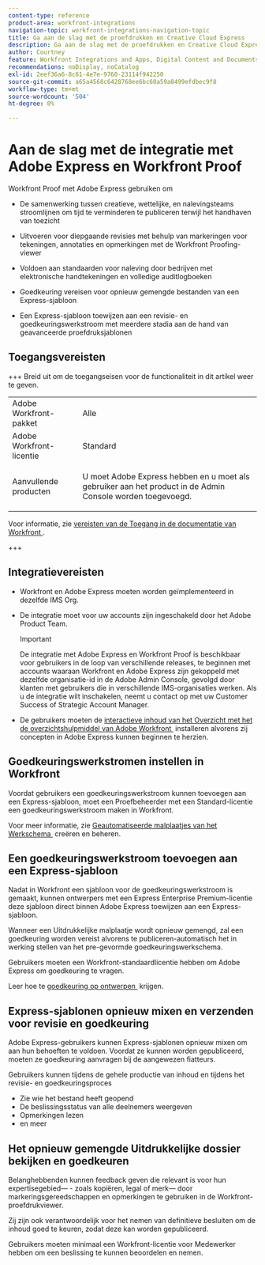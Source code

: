```yaml
---
content-type: reference
product-area: workfront-integrations
navigation-topic: workfront-integrations-navigation-topic
title: Ga aan de slag met de proefdrukken en Creative Cloud Express
description: Ga aan de slag met de proefdrukken en Creative Cloud Express
author: Courtney
feature: Workfront Integrations and Apps, Digital Content and Documents
recommendations: noDisplay, noCatalog
exl-id: 2eef36a6-8c61-4e7e-9760-23114f942250
source-git-commit: a65a4568c6428768ee6bc60a59a8499efdbec9f8
workflow-type: tm+mt
source-wordcount: '504'
ht-degree: 0%

---
```


# Aan de slag met de integratie met Adobe Express en Workfront Proof

Workfront Proof met Adobe Express gebruiken om

* De samenwerking tussen creatieve, wettelijke, en nalevingsteams stroomlijnen om tijd te verminderen te publiceren terwijl het handhaven van toezicht

* Uitvoeren voor diepgaande revisies met behulp van markeringen voor tekeningen, annotaties en opmerkingen met de Workfront Proofing-viewer

* Voldoen aan standaarden voor naleving door bedrijven met elektronische handtekeningen en volledige auditlogboeken


* Goedkeuring vereisen voor opnieuw gemengde bestanden van een Express-sjabloon

* Een Express-sjabloon toewijzen aan een revisie- en goedkeuringswerkstroom met meerdere stadia aan de hand van geavanceerde proefdruksjablonen

## Toegangsvereisten

+++ Breid uit om de toegangseisen voor de functionaliteit in dit artikel weer te geven.

<table style="table-layout:auto"> 
 <col> 
 <col> 
 <tbody> 
 <tr> 
   <td role="rowheader">Adobe Workfront-pakket</td> 
   <td> 
   <p>Alle</p> 
   </td> 
  </tr> 
  <tr> 
   <td role="rowheader">Adobe Workfront-licentie</td> 
   <td> 
   <p>Standard </p> 
  </td> 
  </tr> 
  <tr> 
   <td role="rowheader">Aanvullende producten</td> 
   <td> 
   <p> U moet Adobe Express hebben en u moet als gebruiker aan het product in de Admin Console worden toegevoegd. </p> </td> 
  </tr>
 </tbody> 
</table>

Voor informatie, zie [&#x200B; vereisten van de Toegang in de documentatie van Workfront &#x200B;](/help/quicksilver/administration-and-setup/add-users/access-levels-and-object-permissions/access-level-requirements-in-documentation.md).

+++

## Integratievereisten

* Workfront en Adobe Express moeten worden geïmplementeerd in dezelfde IMS Org.

* De integratie moet voor uw accounts zijn ingeschakeld door het Adobe Product Team.

  >[!IMPORTANT]
  >
  >De integratie met Adobe Express en Workfront Proof is beschikbaar voor gebruikers in de loop van verschillende releases, te beginnen met accounts waaraan Workfront en Adobe Express zijn gekoppeld met dezelfde organisatie-id in de Adobe Admin Console, gevolgd door klanten met gebruikers die in verschillende IMS-organisaties werken. Als u de integratie wilt inschakelen, neemt u contact op met uw Customer Success of Strategic Account Manager.

* De gebruikers moeten de [&#x200B; interactieve inhoud van het Overzicht met het de overzichtshulpmiddel van Adobe Workfront &#x200B;](/help/quicksilver/review-and-approve-work/proofing/reviewing-proofs-within-workfront/review-a-proof/review-proof-in-web-viewer-extension.md) installeren alvorens zij concepten in Adobe Express kunnen beginnen te herzien.


## Goedkeuringswerkstromen instellen in Workfront

Voordat gebruikers een goedkeuringswerkstroom kunnen toevoegen aan een Express-sjabloon, moet een Proefbeheerder met een Standard-licentie een goedkeuringswerkstroom maken in Workfront.

Voor meer informatie, zie [&#x200B; Geautomatiseerde malplaatjes van het Werkschema &#x200B;](/help/quicksilver/administration-and-setup/manage-workfront/configure-proofing/create-manage-automated-workflow-templates.md) creëren en beheren.

## Een goedkeuringswerkstroom toevoegen aan een Express-sjabloon

Nadat in Workfront een sjabloon voor de goedkeuringswerkstroom is gemaakt, kunnen ontwerpers met een Express Enterprise Premium-licentie deze sjabloon direct binnen Adobe Express toewijzen aan een Express-sjabloon.

Wanneer een Uitdrukkelijke malplaatje wordt opnieuw gemengd, zal een goedkeuring worden vereist alvorens te publiceren-automatisch het in werking stellen van het pre-gevormde goedkeuringswerkschema.

Gebruikers moeten een Workfront-standaardlicentie hebben om Adobe Express om goedkeuring te vragen.

Leer hoe te [&#x200B; goedkeuring op ontwerpen &#x200B;](https://helpx.adobe.com/express/web/share-and-publish/share-and-collaborate/request-approval.html) krijgen.


## Express-sjablonen opnieuw mixen en verzenden voor revisie en goedkeuring

Adobe Express-gebruikers kunnen Express-sjablonen opnieuw mixen om aan hun behoeften te voldoen. Voordat ze kunnen worden gepubliceerd, moeten ze goedkeuring aanvragen bij de aangewezen fiatteurs.

Gebruikers kunnen tijdens de gehele productie van inhoud en tijdens het revisie- en goedkeuringsproces

* Zie wie het bestand heeft geopend
* De beslissingsstatus van alle deelnemers weergeven
* Opmerkingen lezen
* en meer

<!--Learn how to get approval on designs.   
need link to help article-->

## Het opnieuw gemengde Uitdrukkelijke dossier bekijken en goedkeuren

Belanghebbenden kunnen feedback geven die relevant is voor hun expertisegebied— - zoals kopiëren, legal of merk— door markeringsgereedschappen en opmerkingen te gebruiken in de Workfront-proefdrukviewer.

Zij zijn ook verantwoordelijk voor het nemen van definitieve besluiten om de inhoud goed te keuren, zodat deze kan worden gepubliceerd.

Gebruikers moeten minimaal een Workfront-licentie voor Medewerker hebben om een beslissing te kunnen beoordelen en nemen.
